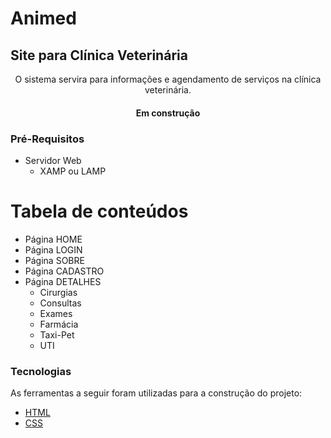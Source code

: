 # Animed
## Site para Clínica Veterinária
<p align="center">O sistema servira para informações e agendamento de serviços na clínica veterinária.</p>
<h4 align="center">Em construção</h4>

### Pré-Requisitos
<!--ts-->
 * Servidor Web
   * XAMP ou LAMP 
<!--te-->

Tabela de conteúdos
====================
<!--ts-->
  * Página HOME
  * Página LOGIN
  * Página SOBRE
  * Página CADASTRO
  * Página DETALHES
    * Cirurgias
    * Consultas
    * Exames
    * Farmácia
    * Taxi-Pet
    * UTI
<!--te-->

### Tecnologias

As ferramentas a seguir foram utilizadas para a construção do projeto:
- [HTML](https://www.w3schools.com/html/)
- [CSS](https://www.w3schools.com/css/)
